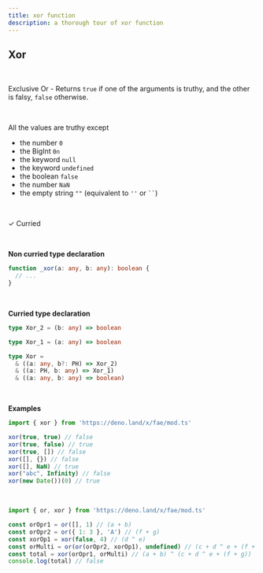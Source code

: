 ```yaml
---
title: xor function
description: a thorough tour of xor function
---
```


## Xor 
<br>

Exclusive Or - Returns `true` if one of the arguments is truthy, and the other is falsy, `false` otherwise.

<br>

All the values are truthy except

* the number `0`
* the BigInt `0n`
* the keyword `null`
* the keyword `undefined`
* the boolean `false`
* the number `NaN`
* the empty string `""` (equivalent to `''` or <code>``</code>)

<br>

&check; Curried

<br>

**Non curried type declaration**
```typescript
function _xor(a: any, b: any): boolean {
  // ...
}
```
<br>

**Curried type declaration**

```typescript
type Xor_2 = (b: any) => boolean

type Xor_1 = (a: any) => boolean

type Xor =
  & ((a: any, b?: PH) => Xor_2)
  & ((a: PH, b: any) => Xor_1)
  & ((a: any, b: any) => boolean)
```
<br>

**Examples**
```typescript
import { xor } from 'https://deno.land/x/fae/mod.ts'

xor(true, true) // false
xor(true, false) // true
xor(true, []) // false
xor([], {}) // false
xor([], NaN) // true
xor("abc", Infinity) // false
xor(new Date())(0) // true
```
<br>

```typescript
import { or, xor } from 'https://deno.land/x/fae/mod.ts'

const orOpr1 = or([], 1) // (a + b)
const orOpr2 = or({ 1: 3 }, 'A') // (f + g)
const xorOp1 = xor(false, 4) // (d ^ e)
const orMulti = or(or(orOpr2, xorOp1), undefined) // (c + d ^ e + (f + g))
const total = xor(orOpr1, orMulti) // (a + b) ^ (c + d ^ e + (f + g))
console.log(total) // false
```
